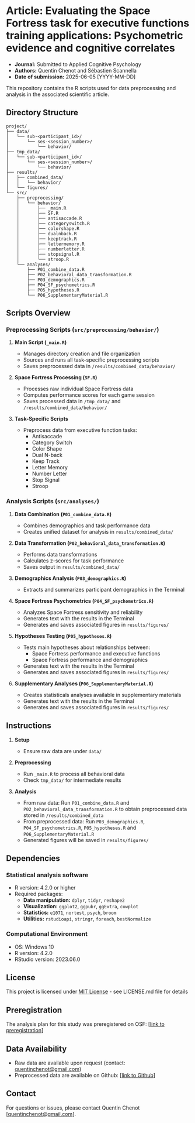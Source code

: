 # Article: Evaluating the Space Fortress task for executive functions training applications: Psychometric evidence and cognitive correlates
- **Journal:** Submitted to Applied Cognitive Psychology
- **Authors:** Quentin Chenot and Sébastien Scannella
- **Date of submission:** 2025-06-05 [YYYY-MM-DD]

This repository contains the R scripts used for data preprocessing and analysis in the associated scientific article.

## **Directory Structure**
```
project/
├── data/
│   └── sub-<participant_id>/
│       └── ses-<session_number>/
│           └── behavior/
├── tmp_data/
│   └── sub-<participant_id>/
│       └── ses-<session_number>/
│           └── behavior/
├── results/
│   ├── combined_data/
│   │   └── behavior/
│   └── figures/
└── src/
    ├── preprocessing/
    │   └── behavior/
    │       ├── _main.R
    │       ├── SF.R
    │       ├── antisaccade.R
    │       ├── categoryswitch.R
    │       ├── colorshape.R
    │       ├── dualnback.R
    │       ├── keeptrack.R
    │       ├── lettermemory.R
    │       ├── numberletter.R
    │       ├── stopsignal.R
    │       └── stroop.R  
    └── analyses/
        ├── P01_combine_data.R
        ├── P02_behavioral_data_transformation.R
        ├── P03_demographics.R
        ├── P04_SF_psychometrics.R
        ├── P05_hypotheses.R
        └── P06_SupplementaryMaterial.R
```

## **Scripts Overview**

### **Preprocessing Scripts (`src/preprocessing/behavior/`)**

1. **Main Script (`_main.R`)**
   - Manages directory creation and file organization
   - Sources and runs all task-specific preprocessing scripts
   - Saves preprocessed data in `/results/combined_data/behavior/`

2. **Space Fortress Processing (`SF.R`)**
   - Processes raw individual Space Fortress data
   - Computes performance scores for each game session
   - Saves processed data in `/tmp_data/` and `/results/combined_data/behavior/`

3. **Task-Specific Scripts**
   - Preprocess data from executive function tasks:
     - Antisaccade
     - Category Switch
     - Color Shape
     - Dual N-back
     - Keep Track
     - Letter Memory
     - Number Letter
     - Stop Signal
     - Stroop

### **Analysis Scripts (`src/analyses/`)**

1. **Data Combination (`P01_combine_data.R`)**
   - Combines demographics and task performance data
   - Creates unified dataset for analysis in `results/combined_data/`

2. **Data Transformation (`P02_behavioral_data_transformation.R`)**
   - Performs data transformations
   - Calculates z-scores for task performance
   - Saves output in `results/combined_data/`

3. **Demographics Analysis (`P03_demographics.R`)**
   - Extracts and summarizes participant demographics in the Terminal

4. **Space Fortress Psychometrics (`P04_SF_psychometrics.R`)**
   - Analyzes Space Fortress sensitivity and reliability
   - Generates text with the results in the Terminal
   - Generates and saves associated figures in `results/figures/`

5. **Hypotheses Testing (`P05_hypotheses.R`)**
   - Tests main hypotheses about relationships between:
     - Space Fortress performance and executive functions
     - Space Fortress performance and demographics
   - Generates text with the results in the Terminal  
   - Generates and saves associated figures in `results/figures/`

6. **Supplementary Analyses (`P06_SupplementaryMaterial.R`)**
   - Creates statisticals analyses available in supplementary materials
   - Generates text with the results in the Terminal
   - Generates and saves associated figures in `results/figures/`

## **Instructions**

1. **Setup**
   - Ensure raw data are under `data/`

2. **Preprocessing**
   - Run `_main.R` to process all behavioral data
   - Check `tmp_data/` for intermediate results

3. **Analysis**
   - From raw data: Run `P01_combine_data.R` and `P02_behavioral_data_transformation.R` to obtain preprocessed data stored in `/results/combined_data`
   - From preprocessed data: Run `P03_demographics.R`, `P04_SF_psychometrics.R`, `P05_hypotheses.R` and `P06_SupplementaryMaterial.R`
   - Generated figures will be saved in `results/figures/`

## **Dependencies**

### **Statistical analysis software**
- R version: 4.2.0 or higher
- Required packages:
  - **Data manipulation:** `dplyr`, `tidyr`, `reshape2`
  - **Visualization:** `ggplot2`, `ggpubr`, `ggExtra`, `cowplot`
  - **Statistics:** `e1071`, `nortest`, `psych`, `broom`
  - **Utilities:** `rstudioapi`, `stringr`, `foreach`, `bestNormalize`

### **Computational Environment**
- OS: Windows 10
- R version: 4.2.0
- RStudio version: 2023.06.0

## **License**
This project is licensed under [MIT License](LICENSE.md) - see LICENSE.md file for details

## **Preregistration**
The analysis plan for this study was preregistered on OSF: [[link to preregistration](https://osf.io/5t3re/)]

## **Data Availability**
- Raw data are available upon request (contact: quentinchenot@gmail.com)
- Preprocessed data are available on Github: [[link to Github](https://github.com/Chenot/SF_EFs/)]

## **Contact**
For questions or issues, please contact Quentin Chenot [quentinchenot@gmail.com].